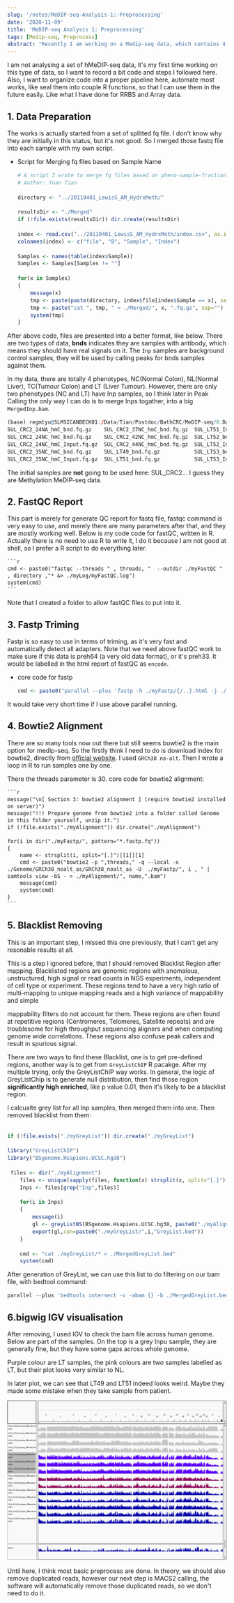 ```yaml
---
slug: '/notes/MeDIP-seq-Analysis-1:-Preprocessing'
date: '2020-11-09'
title: 'MeDIP-seq Analysis 1: Preprocessing'
tags: [Medip-seq, Preprocess]
abstract: "Recently I am working on a Medip-seq data, which contains 4 phenotypes, and it's my first time working on this type of data. So I decided to record a bit this pipeline."
---
```


I am not analysing a set of hMeDIP-seq data, it's my first time working on this type of data, so I want to record a bit code and steps I followed here. Also, I want to organize code into a proper pipeline here, automate most works, like seal them into couple R functions, so that I can use them in the future easily. Like what I have done for RRBS and Array data.

## 1. Data Preparation

The works is actually started from a set of splitted fq file. I don't know why they are initially in this status, but it's not good. So I merged those fastq file into each sample with my own script.

- Script for Merging fq files based on Sample Name

    ```r
    # A script I wrote to merge fq files based on pheno-sample-fraction.
    # Author: Yuan Tian

    directory <- "../20110401_LewisS_AM_HydrxMeth/"

    resultsDir <- "./Merged"
    if (!file.exists(resultsDir)) dir.create(resultsDir)

    index <- read.csv("../20110401_LewisS_AM_HydrxMeth/index.csv", as.is=TRUE, header=F)
    colnames(index) <- c("file", "B", "Sample", "Index")

    Samples <- names(table(index$Sample))
    Samples <- Samples[Samples != ""]

    for(x in Samples)
    {
        message(x)
        tmp <- paste(paste(directory, index$file[index$Sample == x], sep=""), collapse=" ")
        tmp <- paste("cat ", tmp, " > ./Merged/", x, ".fq.gz", sep="")
        system(tmp)
    }
    ```

After above code, files are presented into a better format, like below. There are two types of data, **bnds** indicates they are samples with antibody, which means they should have real signals on it. The `Inp` samples are background control samples, they will be used by calling peaks for bnds samples against them.

In my data, there are totally 4 phenotypes, NC(Normal Colon), NL(Normal Liver), TC(Tumour Colon) and LT (Liver Tumour). However, there are only two phenotypes (NC and LT) have Inp samples, so I think later in Peak Calling the only way I can do is to merge Inps togather, into a big `MergedInp.bam`.

```r
(base) regmtyu@SLMSICANBECK01:/Data/Tian/Postdoc/BathCRC/MeDIP-seq/0.Data/Merged$ ls
SUL_CRC2_24NA_hmC_bnd.fq.gz    SUL_CRC2_37NC_hmC_bnd.fq.gz  SUL_LT51_Inp.fq.gz  SUL_LT55_bnd.fq.gz  SUL_NC51_Inp.fq.gz  SUL_NC55_Inp.fq.gz  SUL_NL55_bnd.fq.gz
SUL_CRC2_24NC_hmC_bnd.fq.gz    SUL_CRC2_42NC_hmC_bnd.fq.gz  SUL_LT52_bnd.fq.gz  SUL_LT55_Inp.fq.gz  SUL_NC52_bnd.fq.gz  SUL_NL49_bnd.fq.gz  SUL_TC49_bnd.fq.gz
SUL_CRC2_24NC_hmC_Input.fq.gz  SUL_CRC2_44NC_hmC_bnd.fq.gz  SUL_LT52_Inp.fq.gz  SUL_NC49_bnd.fq.gz  SUL_NC52_Inp.fq.gz  SUL_NL51_bnd.fq.gz  SUL_TC51_bnd.fq.gz
SUL_CRC2_35NC_hmC_bnd.fq.gz    SUL_LT49_bnd.fq.gz           SUL_LT53_bnd.fq.gz  SUL_NC49_Inp.fq.gz  SUL_NC53_bnd.fq.gz  SUL_NL52_bnd.fq.gz  SUL_TC52_bnd.fq.gz
SUL_CRC2_35NC_hmC_Input.fq.gz  SUL_LT51_bnd.fq.gz           SUL_LT53_Inp.fq.gz  SUL_NC51_bnd.fq.gz  SUL_NC53_Inp.fq.gz  SUL_NL53_bnd.fq.gz  SUL_TC53_bnd.fq.gz
```

The initial samples are **not** going to be used here: SUL_CRC2... I guess they are Methylation MeDIP-seq data.

## 2. FastQC Report

This part is merely for generate QC report for fastq file, fastqc command is very easy to use, and merely there are many parameters after that, and they are mostly working well. Below is my code code for fastQC, written in R. Actually there is no need to use R to write it, I do it because I am not good at shell, so I prefer a R script to do everything later.

    ```r
    cmd <- paste0("fastqc --threads " , threads, "  --outdir ./myFastQC " , directory ,"* &> ./myLog/myFastQC.log")
    system(cmd)
    ```

Note that I created a folder to allow fastQC files to put into it.

## 3. Fastp Triming

Fastp is so easy to use in terms of triming, as it's very fast and automatically detect all adapters. Note that we need above fastQC work to make sure if this data is preh64 (a very old data format), or it's preh33. It would be labelled in the html report of fastQC as `encode`.

- core code for fastp

    ```r
    cmd <- paste0("parallel --plus 'fastp -h ./myFastp/{/..}.html -j ./myFastp/{/..}.json -i {} -o ./myFastp/{/..}.fastp.fq' ::: ", directory, "* &> ./myLog/myFastp.log")
    ```

It would take very short time if I use above parallel running.

## 4. Bowtie2 Alignment

There are so many tools now out there but still seems bowtie2 is the main option for medip-seq. So the firstly think I need to do is download index for bowtie2, directly from [official website](http://bowtie-bio.sourceforge.net/bowtie2/index.shtml). I used `GRCh38 no-alt`. Then I wrote a loop in R to run samples one by one.

There the threads parameter is 30. core code for bowtie2 alignment:

    ```r
    message("\n[ Section 3: bowtie2 alignment ] (require bowtie2 installed on server)")
    message("!!! Prepare genome from bowtie2 into a folder called Genome in this folder yourself, unzip it.")
    if (!file.exists("./myAlignment")) dir.create("./myAlignment")

    for(i in dir("./myFastp/", pattern="*.fastp.fq"))
    {
        name <- strsplit(i, split="[.]")[[1]][1]
        cmd <- paste0("bowtie2 -p ",threads," -q --local -x ./Genome/GRCh38_noalt_as/GRCh38_noalt_as -U  ./myFastp/", i , " | samtools view -bS - > ./myAlignment/", name,".bam")
        message(cmd)
        system(cmd)
    }
    ```

## 5. Blacklist Removing

This is an important step, I missed this one previously, that I can't get any resonable results at all.

This is a step I ignored before, that I should removed Blacklist Region after mapping. Blacklisted regions are genomic regions with anomalous, unstructured, high signal or read counts in NGS experiments, independent of cell type or experiment. These regions tend to have a very high ratio of multi-mapping to unique mapping reads and a high variance of mappability and simple

mappability filters do not account for them. These regions are often found at repetitive regions (Centromeres, Telomeres, Satellite repeats) and are troublesome for high throughput sequencing aligners and when computing genome wide correlations. These regions also confuse peak callers and result in spurious signal.

There are two ways to find these Blacklist, one is to get pre-defined regions, another way is to get from `GreyListChIP` R pacakge. After my multiple trying, only the GreyListChIP way works. In general, the logic of GreyListChip is to generate null distribution, then find those region **significantly high enriched**, like p value 0.01, then it's likely to be a blacklist region.

I calcualte grey list for all Inp samples, then merged them into one. Then removed blacklist from them:

```r

if (!file.exists("./myGreyList")) dir.create("./myGreyList")

library("GreyListChIP")
library("BSgenome.Hsapiens.UCSC.hg38")

 files <- dir("./myAlignment")
    files <- unique(sapply(files, function(x) strsplit(x, split="[.]")[[1]][1]))
    Inps <- files[grep("Inp",files)]

    for(i in Inps)
    {
        message(i)
        gl <- greyListBS(BSgenome.Hsapiens.UCSC.hg38, paste0("./myAlignment/",i,".bam"))
        export(gl,con=paste0("./myGreyList/",i,"GreyList.bed"))
    }

    cmd <- "cat ./myGreyList/* > ./MergedGreyList.bed"
    system(cmd)
```

After generation of GreyList, we can use this list to do filtering on our bam file, with bedtool command:

```r
parallel --plus 'bedtools intersect -v -abam {} -b ./MergedGreyList.bed > ./myGreyList/{/.}.grey_filtered.bam' ::: ./myAlignment/*.bam
```

## 6.bigwig IGV visualisation

After removing, I used IGV to check the bam file across human genome.  Below are part of the samples. On the top is a grey Inpu sample, they are generally fine, but they have some gaps across whole genome.

Purple colour are LT samples, the pink colours are two samples labelled as LT, but their plot looks very similar to NL.

In later plot, we can see that LT49 and LT51 indeed looks weird. Maybe they made some mistake when they take sample from patient.

![bigwig file](figure1.png)

Until here, I think most basic preprocess are done. In theory, we should also remove duplicated reads, however our next step is MACS2 calling, the software will automatically remove those duplicated reads, so we don't need to do it.
